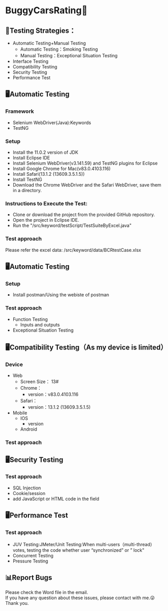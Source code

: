 # BuggyCarsRating🚗
## 🧠Testing Strategies：
+ Automatic Testing+Manual Testing
  - Automatic Testing：Smoking Testing
  - Manual Testing：Exceptional Situation Testing 
+ Interface Testing
+ Compatibility Testing
+ Security Testing
+ Performance Test


## 🖥️Automatic Testing
### Framework
+ Selenium WebDriver(Java):Keywords
+ TestNG
### Setup
+ Install the 11.0.2 version of JDK
+ Install Eclipse IDE
+ Install Selenium WebDriver(v3.141.59) and TestNG plugins for Eclipse
+ Install Google Chrome for Mac(v83.0.4103.116)
+ Install Safari(13.1.2 (13609.3.5.1.5))
+ Install TestNG
+ Download the Chrome WebDriver and the Safari WebDriver, save them in a directory.
### Instructions to Execute the Test:
+  Clone or download the project from the provided GitHub repository.
+  Open the project in Eclipse IDE.
+  Run the "/src/keyword/testScript/TestSuiteByExcel.java" 

### Test approach
Please refer the excel data: /src/keyword/data/BCRtestCase.xlsx
## 🖥️Automatic Testing
### Setup
+ Install postman/Using the webiste of postman
### Test approach
+ Function Testing
  - Inputs and outputs
+ Exceptional Situation Testing

## 🖥️Compatibility Testing（As my device is limited）
### Device
+ Web
  - Screen Size： 13#
  - Chrome：
    - version：v83.0.4103.116   
  - Safari：
    - version：13.1.2 (13609.3.5.1.5)    
+ Mobile
  - IOS
    - version   
  - Android
### Test approach

## 🖥️Security Testing
### Test approach
+ SQL Injection
+ Cookie/session
+ add JavaScript or HTML code in the field


## 🖥️Performance Test
### Test approach
+ JUV Testing:JMeter/Unit Testing:When multi-users（multi-thread） votes, testing the code whether user “synchronized” or ” lock"
+ Concurrent Testing
+ Pressure Testing


## 📊Report Bugs
Please check the Word file in the email.<br>
If you have any question about these issues, please contact with me.😜Thank you.
